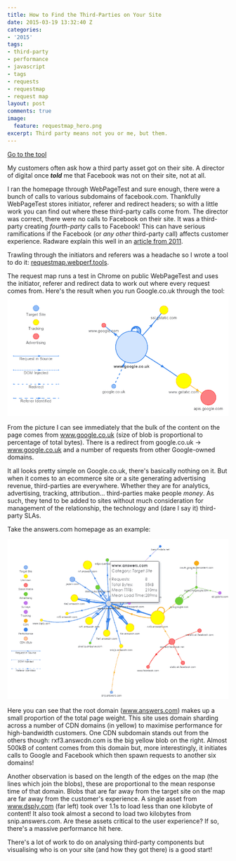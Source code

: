 ```yaml
---
title: How to Find the Third-Parties on Your Site
date: 2015-03-19 13:32:40 Z
categories:
- '2015'
tags:
- third-party
- performance
- javascript
- tags
- requests
- requestmap
- request map
layout: post
comments: true
image:
  feature: requestmap_hero.png
excerpt: Third party means not you or me, but them.
---
```


<a href="http://requestmap.webperf.tools" class="btn btn-block btn-primary">Go to the tool</a>

My customers often ask how a third party asset got on their site. A director of digital once **_told_** me that Facebook was not on their site, not at all.

I ran the homepage through WebPageTest and sure enough, there were a bunch of calls to various subdomains of facebook.com. Thankfully WebPageTest stores initiator, referer and redirect headers; so with a little work you can find out where these third-party calls come from. The director was correct, there were no calls to Facebook on their site. It was a third-party creating _fourth-party_ calls to Facebook! This can have serious ramifications if the Facebook (or _any other_ third-party call) affects customer experience. Radware explain this well in an [article from 2011](http://www.webperformancetoday.com/2011/10/13/how-vulnerable-is-your-site-to-third-party-failure/).

Trawling through the initiators and referers was a headache so I wrote a tool to do it: [requestmap.webperf.tools](http://requestmap.webperf.tools/ "RequestMap").

The request map runs a test in Chrome on public WebPageTest and uses the initiator, referer and redirect data to work out where every request comes from. Here's the result when you run Google.co.uk through the tool:![ninja_map](/images/requestmap_google.png)

From the picture I can see immediately that the bulk of the content on the page comes from www.google.co.uk (size of blob is proportional to percentage of total bytes).
There is a redirect from google.co.uk -> www.google.co.uk and a number of requests from other Google-owned domains.

It all looks pretty simple on Google.co.uk, there's basically nothing on it. But when it comes to an ecommerce site or a site generating advertising revenue, third-parties are everywhere.
Whether they are for analytics, advertising, tracking, attribution... third-parties make people _money_.
As such, they tend to be added to sites without much consideration for management of the relationship, the technology and (dare I say it) third-party SLAs.

Take the answers.com homepage as an example:

[![answers_map](/images/requestmap_img.png)](http://requestmap.webperf.tools/render/150319_RK_58a22e3fe46f36365ab817e2b03f3606)

Here you can see that the root domain (www.answers.com) makes up a small proportion of the total page weight. This site uses domain sharding across a number of CDN domains (in yellow) to maximise performance for high-bandwidth customers. One CDN subdomain stands out from the others though: rxf3.answcdn.com is the big yellow blob on the right. Almost 500kB of content comes from this domain but, more interestingly, it initiates calls to Google and Facebook which then spawn requests to another six domains!

Another observation is based on the length of the edges on the map (the lines which join the blobs), these are proportional to the mean response time of that domain. Blobs that are far away from the target site on the map are far away from the customer's experience. A single asset from www.dsply.com (far left) took over 1.1s to load less than one kilobyte of content! It also took almost a second to load two kilobytes from snip.answers.com. Are these assets critical to the user experience? If so, there's a massive performance hit here.

There's a lot of work to do on analysing third-party components but visualising who is on your site (and how they got there) is a good start!